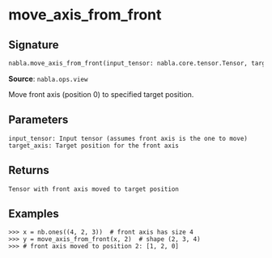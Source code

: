 # move_axis_from_front

## Signature

```python
nabla.move_axis_from_front(input_tensor: nabla.core.tensor.Tensor, target_axis: int) -> nabla.core.tensor.Tensor
```

**Source**: `nabla.ops.view`

Move front axis (position 0) to specified target position.

Parameters
----------
    input_tensor: Input tensor (assumes front axis is the one to move)
    target_axis: Target position for the front axis

Returns
-------
    Tensor with front axis moved to target position

Examples
--------
    >>> x = nb.ones((4, 2, 3))  # front axis has size 4
    >>> y = move_axis_from_front(x, 2)  # shape (2, 3, 4)
    >>> # front axis moved to position 2: [1, 2, 0]

